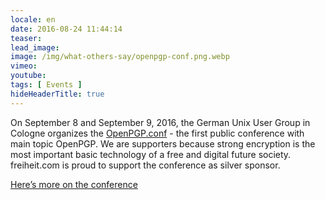 ```yaml
---
locale: en
date: 2016-08-24 11:44:14
teaser: 
lead_image:
image: /img/what-others-say/openpgp-conf.png.webp
vimeo: 
youtube:
tags: [ Events ]
hideHeaderTitle: true
---
```


On September 8 and September 9, 2016, the German Unix User Group in Cologne organizes the [OpenPGP.conf](https://gnupg.org/conf/index.html) - the first public conference with main topic OpenPGP. We are supporters because strong encryption is the most important basic technology of a free and digital future society. freiheit.com is proud to support the conference as silver sponsor. 

[Here’s more on the conference](https://gnupg.org/conf/index.html)



